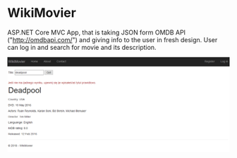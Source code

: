 # WikiMovier
ASP.NET Core MVC App, that is taking JSON form OMDB API ("http://omdbapi.com/") and giving info to the user in fresh design. User can log in and search for movie and its description.


![alt text](https://raw.githubusercontent.com/Arek123113/WikiMovier/master/WikiMovier/repo%20img/deadpool.png "WikiMovier layout")
